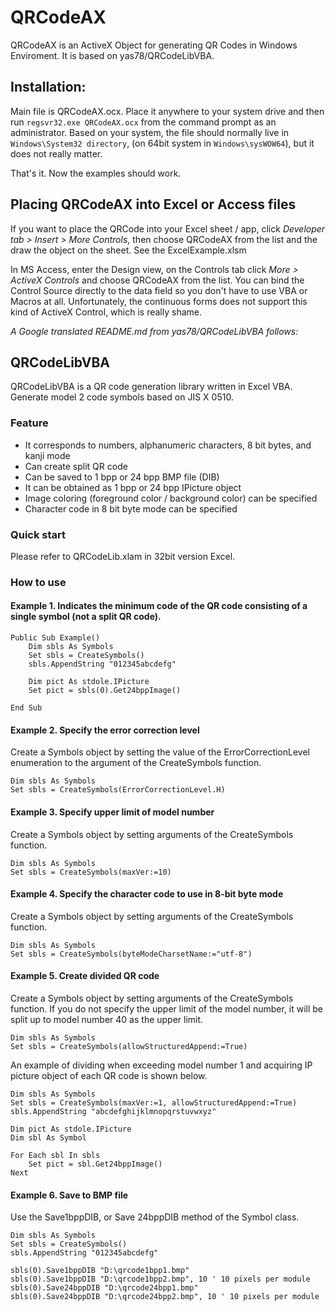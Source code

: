 # QRCodeAX
QRCodeAX is an ActiveX Object for generating QR Codes in Windows Enviroment.
It is based on yas78/QRCodeLibVBA.

## Installation:
Main file is QRCodeAX.ocx. Place it anywhere to your system drive and then run `regsvr32.exe QRCodeAX.ocx` from the command prompt as an administrator.
Based on your system, the file should normally live in `Windows\System32 directory`, (on 64bit system in `Windows\sysWOW64`), but it does not really matter.

That's it. Now the examples should work.

## Placing QRCodeAX into Excel or Access files
If you want to place the QRCode into your Excel sheet / app, click *Developer tab > Insert > More Controls*, then choose QRCodeAX from the list and the draw the object on the sheet. See the ExcelExample.xlsm

In MS Access, enter the Design view, on the Controls tab click *More > ActiveX Controls* and choose QRCodeAX from the list. You can bind the Control Source directly to the data field so you don't have to use VBA or Macros at all. Unfortunately, the continuous forms does not support this kind of ActiveX Control, which is really shame.


*A Google translated README.md from yas78/QRCodeLibVBA follows:*

## QRCodeLibVBA
QRCodeLibVBA is a QR code generation library written in Excel VBA.
Generate model 2 code symbols based on JIS X 0510.

### Feature
- It corresponds to numbers, alphanumeric characters, 8 bit bytes, and kanji mode
- Can create split QR code
- Can be saved to 1 bpp or 24 bpp BMP file (DIB)
- It can be obtained as 1 bpp or 24 bpp IPicture object
- Image coloring (foreground color / background color) can be specified
- Character code in 8 bit byte mode can be specified


### Quick start
Please refer to QRCodeLib.xlam in 32bit version Excel.


### How to use
#### Example 1. Indicates the minimum code of the QR code consisting of a single symbol (not a split QR code).

```vbnet
Public Sub Example()
    Dim sbls As Symbols
    Set sbls = CreateSymbols()
    sbls.AppendString "012345abcdefg"

    Dim pict As stdole.IPicture
    Set pict = sbls(0).Get24bppImage()
    
End Sub
```

#### Example 2. Specify the error correction level
Create a Symbols object by setting the value of the ErrorCorrectionLevel enumeration to the argument of the CreateSymbols function.

```vbnet
Dim sbls As Symbols
Set sbls = CreateSymbols(ErrorCorrectionLevel.H)
```

#### Example 3. Specify upper limit of model number
Create a Symbols object by setting arguments of the CreateSymbols function.
```vbnet
Dim sbls As Symbols
Set sbls = CreateSymbols(maxVer:=10)
```

#### Example 4. Specify the character code to use in 8-bit byte mode
Create a Symbols object by setting arguments of the CreateSymbols function.
```vbnet
Dim sbls As Symbols
Set sbls = CreateSymbols(byteModeCharsetName:="utf-8")
```

#### Example 5. Create divided QR code
Create a Symbols object by setting arguments of the CreateSymbols function. If you do not specify the upper limit of the model number, it will be split up to model number 40 as the upper limit.
```vbnet
Dim sbls As Symbols
Set sbls = CreateSymbols(allowStructuredAppend:=True)
```

An example of dividing when exceeding model number 1 and acquiring IP picture object of each QR code is shown below.

```vbnet
Dim sbls As Symbols
Set sbls = CreateSymbols(maxVer:=1, allowStructuredAppend:=True)
sbls.AppendString "abcdefghijklmnopqrstuvwxyz"

Dim pict As stdole.IPicture
Dim sbl As Symbol

For Each sbl In sbls
    Set pict = sbl.Get24bppImage()
Next
```

#### Example 6. Save to BMP file
Use the Save1bppDIB, or Save 24bppDIB method of the Symbol class.

```vbnet
Dim sbls As Symbols
Set sbls = CreateSymbols()
sbls.AppendString "012345abcdefg"

sbls(0).Save1bppDIB "D:\qrcode1bpp1.bmp"
sbls(0).Save1bppDIB "D:\qrcode1bpp2.bmp", 10 ' 10 pixels per module
sbls(0).Save24bppDIB "D:\qrcode24bpp1.bmp"
sbls(0).Save24bppDIB "D:\qrcode24bpp2.bmp", 10 ' 10 pixels per module
```
